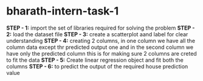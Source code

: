 # bharath-intern-task-1
**STEP - 1:** 
import the set of libraries required for solving the problem 
**STEP - 2:** 
load the dataset file 
**STEP - 3:** 
create a scatterplot aand label for clear understanding
**STEP - 4:**
creating 2 columns, in  one column we have all the column data except thr predicted output one and in the second column we have only the predicted column this is for making sure 2 columns are creted to fit the data 
**STEP - 5:** 
Create linear regression object and fit both the columns 
**STEP - 6:** 
to predict the output of the required house prediction value
